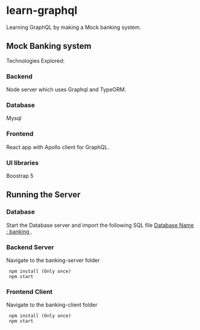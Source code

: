 # learn-graphql
Learning GraphQL by making a Mock banking system.


## Mock Banking system

Technologies Explored:

### Backend
Node server which uses Graphql and TypeORM.
### Database 
Mysql
### Frontend 
React app with Apollo client for GraphQL.  
### UI libraries  
Boostrap 5


## Running the Server

### Database
Start the Database server and import the following SQL file
[Database Name : banking ](https://github.com/anuja-bose/learn-graphql/tree/main/Documents/database-dumps/mockbanking.sql).

### Backend Server
Navigate to the banking-server folder

```
 npm install (Only once)
 npm start

```

### Frontend Client
Navigate to the banking-client folder

```
 npm install (Only once)
 npm start
 
```

